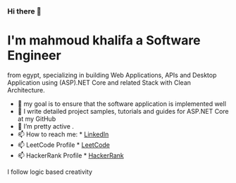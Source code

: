 ### Hi there 👋

# I'm mahmoud khalifa a Software Engineer 
from egypt, specializing in building Web Applications, APIs and Desktop Application using (ASP).NET Core and related Stack with Clean Architecture.

- 🔭 my goal is to ensure that the software application is implemented well
- 🌱 I write detailed project samples, tutorials and guides for ASP.NET Core at my GitHub 
- 👯 I’m pretty active .
- 📫 How to reach me: * [LinkedIn](https://www.linkedin.com/in/mahmoud-khalifa-643936138/) 
- 📫 LeetCode Profile * [LeetCode](https://leetcode.com/mahmudkhalifa1/) 
- 📫 HackerRank Profile * [HackerRank](https://www.hackerrank.com/mahmudkhalifa1?hr_r=1/) 

I follow logic based creativity

